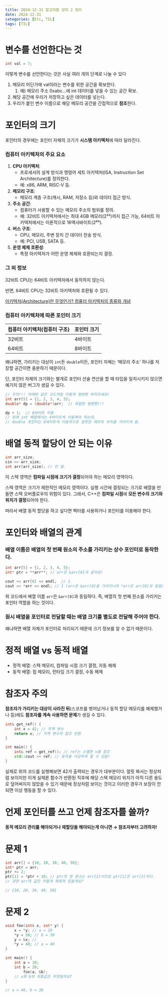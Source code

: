 ```yaml
---
title: 2024-12-31 알고리즘 강의 2 정리
date: 2024-12-31
categories: [Etc, TIL]
tags: [TIL]
---
```

# 변수를 선언한다는 것

```cpp
int val = 7;
```

이렇게 변수를 선언한다는 것은 사실 여러 개의 단계로 나눌 수 있다

1. 메모리 어딘가에 val이라는 변수를 위한 공간을 확보한다.
    1. 예) 메모리 주소  0xabc…에 int 데이터를 넣을 수 있는 공간 확보.
2. 해당 공간에 우리가 저장하고 싶은 데이터를 넣는다.
3. 우리가 붙인 변수 이름으로 해당 메모리 공간을 간접적으로 **참조**한다.

# 포인터의 크기

포인터의 경우에는 포인터 자체의 크기가 **시스템 아키텍처**에 따라 달라진다. 

### 컴퓨터 아키텍처의 주요 요소

1. **CPU 아키텍처**:
    - 프로세서의 설계 방식과 명령어 세트 아키텍처(ISA, Instruction Set Architecture)를 정의한다.
    - 예: x86, ARM, RISC-V 등.
2. **메모리 구조**:
    - 메모리 계층 구조(캐시, RAM, 저장소 등)와 데이터 접근 방식.
3. **주소 공간**:
    - 컴퓨터가 사용할 수 있는 메모리 주소의 범위를 정의.
    - 예: 32비트 아키텍처에서는 최대 4GB 메모리(2³²)까지 접근 가능, 64비트 아키텍처에서는 이론적으로 16엑사바이트(2⁶⁴).
4. **버스 구조**:
    - CPU, 메모리, 주변 장치 간 데이터 전송 방식.
    - 예: PCI, USB, SATA 등.
5. **운영 체제 호환성**:
    - 특정 아키텍처가 어떤 운영 체제와 호환되는지 결정.

### 그 외 정보

32비트 CPU는 64비트 아키텍처에서 동작하지 않는다.

반면, 64비트 CPU는 32비트 아키텍처와 호환될 수 있다.

[아키텍처(Architecture)란 무엇인가? 컴퓨터 아키텍처의 종류와 개념](https://movefun-tech.tistory.com/2)

### 컴퓨터 아키텍처에 따른 포인터 크기

| 컴퓨터 아키텍처(컴퓨터 구조) | 포인터 크기 |
| --- | --- |
| 32비트 | 4바이트 |
| 64비트 | 8바이트 |

왜냐하면, 가리키는 대상이 `int`든 `double`이든, 포인터 자체는 ‘메모리 주소’ 하나를 저장할 공간이면 충분하기 때문이다.

단, 포인터 자체의 크기와는 별개로 포인터 산술 연산을 할 때 타입을 일치시키지 않으면 예기치 않은 버그가 생길 수 있다.

```cpp
// 주의!!! 아래와 같은 코드처럼 이렇게 형변환 하지마세요!
int arr[5] = {1, 2, 3, 4, 5};
double* dp = (double*)arr;  // 위험한 형변환!!!

dp + 1;  // 8바이트 이동
// 원래 int 배열에서는 4바이트씩 이동해야 하는데,
// double 포인터는 8바이트씩 이동하므로 잘못된 메모리 위치를 가리키게 됨
```

# 배열 동적 할당이 안 되는 이유

```cpp
int arr_size;
cin >> arr_size;
int arr[arr_size]; // 안 됨. 
```

이 스택 영역은 **컴파일 시점에 크기가 결정**되어야 하는 메모리 영역이다.

스택 영역은 크기가 제한적인 메모리 영역이다. 실행 시간에 결정되는 크기로 배열을 만들면 스택 오버플로우의 위험이 있다. 그래서, C++은 **컴파일 시점**에 **모든 변수의 크기와 위치가 결정**되어야 한다.

따라서 배열 동적 할당을 하고 싶다면 벡터를 사용하거나 포인터를 이용해야 한다.

# 포인터와 배열의 관계

### 배열 이름은 배열의 **첫 번째 원소의 주소**를 가리키는 **상수 포인터**로 동작한다.

```cpp
int arr[5] = {1, 2, 3, 4, 5};
int* ptr = **arr**; // arr은 &arr[0]과 같아요!

cout << arr[0] << endl;  // 1
cout << *arr << endl; // 1 (arr은 &arr[0]을 가리키니까 *arr은 arr[0]과 동일)
```

위 코드에서 배열 이름 `arr`은 `&arr[0]`과 동일하다. 즉, 배열의 첫 번째 원소를 가리키는 포인터 역할을 하는 것이다.

### **원시 배열을 포인터로 전달할 때는 배열 크기를 별도로 전달해 주어야 한다.**

왜냐하면 배열 자체가 포인터로 처리되기 때문에 크기 정보를 알 수 없기 때문이다.

# 정적 배열 vs 동적 배열

- 정적 배열: 스택 메모리, 컴파일 시점 크기 결정, 자동 해제
- 동적 배열: 힙 메모리, 런타임 크기 결정, 수동 해제

# 참조자 주의

**참조자가 가리키는 대상이 사라진 뒤**(스코프를 벗어났거나 동적 할당 메모리를 해제했거나 등)에도 **참조자를 계속 사용하면 문제**가 생길 수 있다.

```cpp
int& get_ref() {
    int x = 42; // 지역 변수
    return x; // 지역 변수의 참조 반환
}

int main() {
    int& ref = get_ref(); // ref는 소멸한 x를 참조
    std::cout << ref; // 동작을 이상하게 할 수 있음!
}
```

실제로 위의 코드를 실행해보면 42가 출력되는 경우가 대부분이다. 얼핏 봐서는 정상처럼 보이지만 이게 실제론 함수가 반환된 직후에 해당 스택 메모리 위치가 아직 다른 용도로 덮어써지지 않았을 수 있기 때문에 정상처럼 보이는 것이고 이러한 경우가 보장이 안되면 이상 행동을 할 수 있다.

# 언제 포인터를 쓰고 언제 참조자를 쓸까?

**동적 메모리 관리를 해야되거나 재할당을 해야되는게 아니면 → 참조자부터 고려하자!**

# 문제 1

```cpp
int arr[] = {10, 20, 30, 40, 50};
int* ptr = arr;
ptr += 2;
ptr[1] = *ptr + 10; // ptr의 첫 원소는 arr[2]이므로 ptr[1]은 arr[3]이다. 
// 과연 arr의 값은 어떻게 채워져 있을까요?

// {10, 20, 30, 40, 50}
```

# 문제 2

```cpp
void foo(int& x, int* y) {
    x = *y; // a = 20
    *y = 30; // b = 30
    y = &x; // 
    *y = 40; // a = 40
}

int main() {
    int a = 10;
    int b = 20;
		foo(a, &b);
    // a와 b의 최종값은 무엇일까요?
}

// a = 40, b = 30
```
